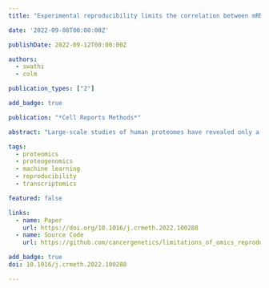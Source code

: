 ```yaml
---
title: "Experimental reproducibility limits the correlation between mRNA and protein abundances in tumour proteomic profiles"

date: '2022-09-08T00:00:00Z'

publishDate: 2022-09-12T00:00:00Z

authors:
  - swathi
  - colm

publication_types: ["2"]

add_badge: true

publication: "*Cell Reports Methods*"

abstract: "Large-scale studies of human proteomes have revealed only a moderate correlation between mRNA and protein abundances. It is unclear to what extent this moderate correlation reflects post-transcriptional regulation and to what extent it reflects measurement error. Here, by analyzing replicate profiles of tumors and cell lines, we show that there is considerable variation in the reproducibility of measurements of transcripts and proteins from individual genes. Proteins with more reproducible measurements tend to have a higher mRNA-protein correlation, suggesting that measurement reproducibility accounts for a substantial fraction of the unexplained variation between mRNA and protein abundances. The reproducibility of individual proteins is somewhat consistent across studies, and we exploit this to develop an aggregate reproducibility score that explains a substantial amount of the variation in mRNA-protein correlations across multiple studies. Finally, we show that pathways previously reported to have a higher-than-average mRNA-protein correlation may simply contain members that can be more reproducibly quantified."

tags:
  - proteomics
  - proteogenomics
  - machine learning
  - reproducibility
  - transcriptomics

featured: false

links:
  - name: Paper
    url: https://doi.org/10.1016/j.crmeth.2022.100288
  - name: Source Code
    url: https://github.com/cancergenetics/limitations_of_omics_reproducibility

add_badge: true
doi: 10.1016/j.crmeth.2022.100288

---
```


